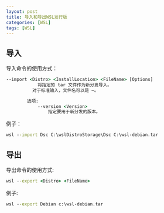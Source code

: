 ```yaml
---
layout: post
title: 导入和导出WSL发行版
categories: [WSL]
tags: [WSL]
---
```


## 导入

导入命令的使用方式：

```cmd
--import <Distro> <InstallLocation> <FileName> [Options]
            将指定的 tar 文件作为新分发导入。
          对于标准输入，文件名可以是 –。

        选项:
            --version <Version>
                指定要用于新分发的版本。
```

例子：

```cmd
wsl --import Dsc C:\wslDistroStorage\Dsc C:\wsl-debian.tar
```

## 导出

导出命令的使用方式:

```cmd
wsl --export <Distro> <FileName>
```

例子:

```cmd
wsl --export Debian c:\wsl-debian.tar
```
